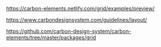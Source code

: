 https://carbon-elements.netlify.com/grid/examples/preview/

https://www.carbondesignsystem.com/guidelines/layout/

https://github.com/carbon-design-system/carbon-elements/tree/master/packages/grid
